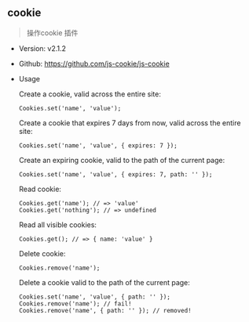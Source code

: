 ## cookie

> 操作cookie 插件

* Version: v2.1.2
* Github: https://github.com/js-cookie/js-cookie
* Usage

  Create a cookie, valid across the entire site:
  ```
  Cookies.set('name', 'value');
  ```

  Create a cookie that expires 7 days from now, valid across the entire site:
  ```
  Cookies.set('name', 'value', { expires: 7 });
  ```

  Create an expiring cookie, valid to the path of the current page:
  ```
  Cookies.set('name', 'value', { expires: 7, path: '' });
  ```

  Read cookie:
  ```
  Cookies.get('name'); // => 'value'
  Cookies.get('nothing'); // => undefined
  ```

  Read all visible cookies:
  ```
  Cookies.get(); // => { name: 'value' }
  ```

  Delete cookie:
  ```
  Cookies.remove('name');
  ```

  Delete a cookie valid to the path of the current page:
  ```
  Cookies.set('name', 'value', { path: '' });
  Cookies.remove('name'); // fail!
  Cookies.remove('name', { path: '' }); // removed!
  ```
